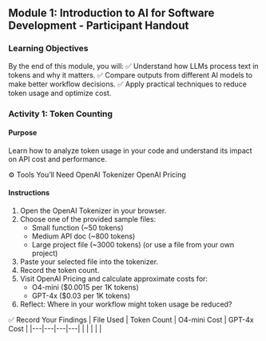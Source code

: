 ## Module 1: Introduction to AI for Software Development - Participant Handout

### Learning Objectives
By the end of this module, you will:
✅ Understand how LLMs process text in tokens and why it matters.
✅ Compare outputs from different AI models to make better workflow decisions.
✅ Apply practical techniques to reduce token usage and optimize cost.

### Activity 1: Token Counting
#### Purpose
Learn how to analyze token usage in your code and understand its impact on API cost and performance.

⚙️ Tools You’ll Need
OpenAI Tokenizer
OpenAI Pricing

#### Instructions
1. Open the OpenAI Tokenizer in your browser.
2. Choose one of the provided sample files:
   - Small function (~50 tokens)
   - Medium API doc (~800 tokens)
   - Large project file (~3000 tokens) (or use a file from your own project)
3. Paste your selected file into the tokenizer.
4. Record the token count.
5. Visit OpenAI Pricing and calculate approximate costs for:
   - O4-mini ($0.0015 per 1K tokens)
   - GPT-4x ($0.03 per 1K tokens)
6. Reflect: Where in your workflow might token usage be reduced?

✅ Record Your Findings
| File Used | Token Count | O4-mini Cost | GPT-4x Cost |
|---|---|---|---|
|           |             |              |             |